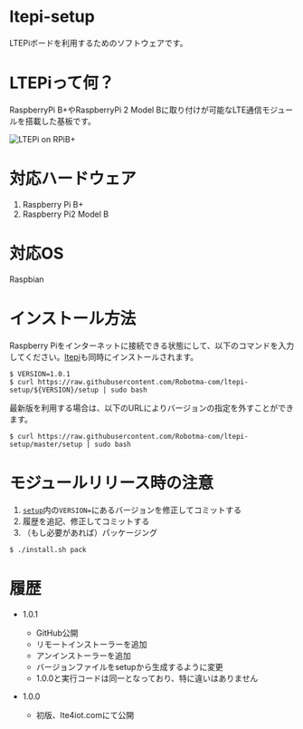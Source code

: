 # ltepi-setup
LTEPiボードを利用するためのソフトウェアです。

# LTEPiって何？
RaspberryPi B+やRaspberryPi 2 Model Bに取り付けが可能なLTE通信モジュールを搭載した基板です。

![LTEPi on RPiB+](http://lte4iot.com/wp-content/uploads/2015/05/LTEPi01.png)

# 対応ハードウェア
1. Raspberry Pi B+
1. Raspberry Pi2 Model B

# 対応OS
Raspbian

# インストール方法
Raspberry Piをインターネットに接続できる状態にして、以下のコマンドを入力してください。[ltepi](https://github.com/Robotma-com/ltepi)も同時にインストールされます。

```
$ VERSION=1.0.1
$ curl https://raw.githubusercontent.com/Robotma-com/ltepi-setup/${VERSION}/setup | sudo bash
```

最新版を利用する場合は、以下のURLによりバージョンの指定を外すことができます。　
```
$ curl https://raw.githubusercontent.com/Robotma-com/ltepi-setup/master/setup | sudo bash
```

# モジュールリリース時の注意
1. [`setup`](setup)内の`VERSION=`にあるバージョンを修正してコミットする
1. 履歴を追記、修正してコミットする
1. （もし必要があれば）パッケージング
```
$ ./install.sh pack
```

# 履歴
* 1.0.1
  - GitHub公開
  - リモートインストーラーを追加
  - アンインストーラーを追加
  - バージョンファイルをsetupから生成するように変更
  - 1.0.0と実行コードは同一となっており、特に違いはありません

* 1.0.0
  - 初版、lte4iot.comにて公開

